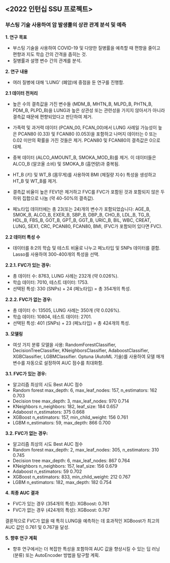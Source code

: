 ## <2022 인턴십 SSU 프로젝트>

### 부스팅 기술 사용하여 암 발생률의 상관 관계 분석 및 예측

**1. 연구 목표**
- 부스팅 기술을 사용하여 COVID-19 및 다양한 질병률을 예측할 때 편향을 줄이고 편향과 지도 학습 간의 간격을 좁히는 것.
- 질병률과 설명 변수 간의 관계를 분석.

**2. 연구 내용**
- 여러 질병에 대해 'LUNG' (폐암)에 중점을 둔 연구를 진행함.

**2.1 데이터 전처리**

- 높은 수의 결측값을 가진 변수들 (MDM_B, MHTN_B, MLPD_B, PHTN_B, PDM_B, PLPD_B)을 LUNG과 높은 상관성 또는 관련성을 가지지 않아서가 아니라 결측값 때문에 편향되었다고 판단하여 제거.
- 가족력 및 과거력 데이터 (PCAN_00, FCAN_00)에서 LUNG 사례일 가능성이 높은 PCAN80 (0.33) 및 FCAN80 (0.053)을 포함하고 나머지 데이터는 0 또는 0.02 미만의 확률을 가진 것들은 제거. PCAN80 및 FCAN80의 결측값은 0으로 대체.
- 중복 데이터 (ALCO_AMOUNT_B, SMOKA_MOD_B)를 제거. 이 데이터들은 ALCO_B (알코올 소비) 및 SMOKA_B (흡연량)과 중복됨.
- HT_B (키) 및 WT_B (몸무게)를 사용하여 BMI (체질량 지수) 특성을 생성하고 HT_B 및 WT_B를 제거.
- 결측값 비율이 높은 FEV1은 제거하고 FVC를 FVC가 포함된 것과 포함되지 않은 두 하위 집합으로 나눔 (약 40-50%의 결측값).

- 페노타입 데이터에는 총 23(또는 24)개의 변수가 포함되었습니다: AGE_B, SMOK_B, ALCO_B, EXER_B, SBP_B, DBP_B, CHO_B, LDL_B, TG_B, HDL_B, FBS_B, GOT_B, GPT_B, GGT_B, URIC_B, BIL, WBC, CREAT, LUNG, SEX1, CRC, PCAN80, FCAN80, BMI, (FVC가 포함되어 있다면 FVC).

**2.2 데이터 특성 수**
- 데이터를 8:2의 학습 및 테스트 비율로 나누고 페노타입 및 SNPs 데이터를 결합. Lasso를 사용하여 300-400개의 특성을 선택.

**2.2.1. FVC가 있는 경우:**

- 총 데이터 수: 8763, LUNG 사례는 232개 (약 0.026%).
- 학습 데이터: 7010, 테스트 데이터: 1753.
- 선택된 특성: 330 (SNPs) + 24 (페노타입) = 총 354개의 특성.

**2.2.2. FVC가 없는 경우:**

- 총 데이터 수: 13505, LUNG 사례는 350개 (약 0.026%).
- 학습 데이터: 10804, 테스트 데이터: 2701.
- 선택된 특성: 401 (SNPs) + 23 (페노타입) = 총 424개의 특성.

**3. 모델링**
- 여섯 가지 분류 모델을 사용: RandomForestClassifier, DecisionTreeClassifier, KNeighborsClassifier, AdaboostClassifier, XGBClassifier, LGBMClassifier. Optuna (AutoML 기술)를 사용하여 모델 매개 변수를 자동으로 설정하여 AUC 점수를 최대화함.

**3.1. FVC가 있는 경우:**

- 알고리즘	최상의 시도	Best AUC 점수
- Random forest	max_depth: 6, max_leaf_nodes: 157, n_estimators: 162	0.703
- Decision tree	max_depth: 3, max_leaf_nodes: 970	0.714
- KNeighbors	n_neighbors: 182, leaf_size: 184	0.657
- Adaboost	n_estimators: 375	0.668
- XGBoost	n_estimators: 157, min_child_weight: 156	0.761
- LGBM	n_estimators: 59, max_depth: 866	0.700

**3.2. FVC가 없는 경우:**

- 알고리즘	최상의 시도	Best AUC 점수
- Random forest	max_depth: 2, max_leaf_nodes: 305, n_estimators: 310	0.745
- Decision tree	max_depth: 6, max_leaf_nodes: 867	0.764
- KNeighbors	n_neighbors: 157, leaf_size: 156	0.679
- Adaboost	n_estimators: 59	0.702
- XGBoost	n_estimators: 833, min_child_weight: 212	0.767
- LGBM	n_estimators: 182, max_depth: 182	0.754

**4. 최종 AUC 결과**
- FVC가 있는 경우 (354개의 특성): XGBoost: 0.761
- FVC가 없는 경우 (424개의 특성): XGBoost: 0.767

결론적으로 FVC가 없을 때 특히 LUNG을 예측하는 데 효과적인 XGBoost가 최고의 AUC 값인 0.761 및 0.767을 달성.

**5. 향후 연구 계획**
- 향후 연구에서는 더 복잡한 특성을 포함하여 AUC 값을 향상시킬 수 있는 딥 러닝 (분류) 또는 AutoEncoder 방법을 탐구할 계획.
